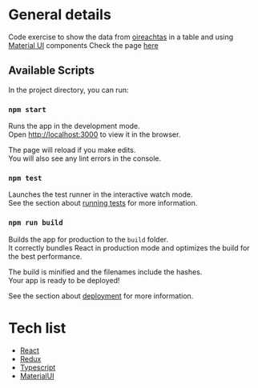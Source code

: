 # General details

Code exercise to show the data from [oireachtas](https://api.oireachtas.ie/) in a table and using [Material UI](https://mui.com/) components
Check the page [here](https://torian12321.github.io/materialui-data-table/)

## Available Scripts

In the project directory, you can run:

### `npm start`

Runs the app in the development mode.\
Open [http://localhost:3000](http://localhost:3000) to view it in the browser.

The page will reload if you make edits.\
You will also see any lint errors in the console.

### `npm test`

Launches the test runner in the interactive watch mode.\
See the section about [running tests](https://facebook.github.io/create-react-app/docs/running-tests) for more information.

### `npm run build`

Builds the app for production to the `build` folder.\
It correctly bundles React in production mode and optimizes the build for the best performance.

The build is minified and the filenames include the hashes.\
Your app is ready to be deployed!

See the section about [deployment](https://facebook.github.io/create-react-app/docs/deployment) for more information.

# Tech list
 - [React](https://es.reactjs.org/)
 - [Redux](https://redux.js.org/)
 - [Typescript](https://www.typescriptlang.org/)
 - [MaterialUI](https://mui.com/)